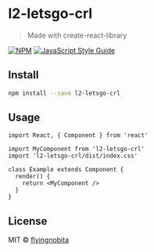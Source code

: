 # l2-letsgo-crl

> Made with create-react-library

[![NPM](https://img.shields.io/npm/v/l2-letsgo-crl.svg)](https://www.npmjs.com/package/l2-letsgo-crl) [![JavaScript Style Guide](https://img.shields.io/badge/code_style-standard-brightgreen.svg)](https://standardjs.com)

## Install

```bash
npm install --save l2-letsgo-crl
```

## Usage

```tsx
import React, { Component } from 'react'

import MyComponent from 'l2-letsgo-crl'
import 'l2-letsgo-crl/dist/index.css'

class Example extends Component {
  render() {
    return <MyComponent />
  }
}
```

## License

MIT © [flyingnobita](https://github.com/flyingnobita)
